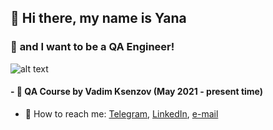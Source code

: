 ## 👋 **Hi there, my name is Yana** 
### 💫 **and I want to be a QA Engineer!**
![alt text](https://i.gifer.com/origin/23/233aa6a16090f75fa8a0cd6e8872fd4b_w200.gif)

####    - 🐾 QA Course by Vadim Ksenzov (May 2021 - present time)
- 🌈 How to reach me: [Telegram](https://t.me/yana_moshkina), [LinkedIn](https://www.linkedin.com/in/yana-moshkina-a2b6221b5/), [e-mail](yanamosh73@gmail.com)






<!--
**yanamoshkina/yanamoshkina** is a ✨ _special_ ✨ repository because its `README.md` (this file) appears on your GitHub profile.

Here are some ideas to get you started:

- 🔭 I’m currently working on dfghh
- 🌱 I’m currently learning ...
- 👯 I’m looking to collaborate on ...
- 🤔 I’m looking for help with ...
- 💬 Ask me about ...
- 📫 How to reach me: ...
- 😄 Pronouns: ...
- ⚡ Fun fact: ...
-->
